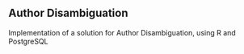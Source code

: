 ## Author Disambiguation

Implementation of a solution for Author Disambiguation, using R and PostgreSQL
